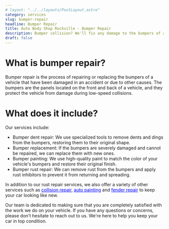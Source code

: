 ```yaml
---
# layout: "../../layouts/PostLayout.astro"
category: services
slug: bumper-repair
headline: Bumper Repair
title: Auto Body Shop Rockville - Bumper Repair
description: Bumper collision? We'll fix any damage to the bumpers of a vehicle. We specialize in repairing damage to the bumpers of vehicles.
draft: false
---
```


# What is bumper repair?

Bumper repair is the process of repairing or replacing the bumpers of a vehicle that have been damaged in an accident or due to other causes. The bumpers are the panels located on the front and back of a vehicle, and they protect the vehicle from damage during low-speed collisions.

# What does it include?

Our services include:

- Bumper dent repair: We use specialized tools to remove dents and dings from the bumpers, restoring them to their original shape.
- Bumper replacement: If the bumpers are severely damaged and cannot be repaired, we can replace them with new ones.
- Bumper painting: We use high-quality paint to match the color of your vehicle's bumpers and restore their original finish.
- Bumper rust repair: We can remove rust from the bumpers and apply rust inhibitors to prevent it from returning and spreading.

In addition to our rust repair services, we also offer a variety of other services such as [collision repair](./collision-repair), [auto painting](./paint-repair) and [fender repair](./fender-repair) to keep your car looking like new.

Our team is dedicated to making sure that you are completely satisfied with the work we do on your vehicle. If you have any questions or concerns, please don't hesitate to reach out to us. We're here to help you keep your car in top condition.

<style>
	a {
		color: blue;
	}
</style>
